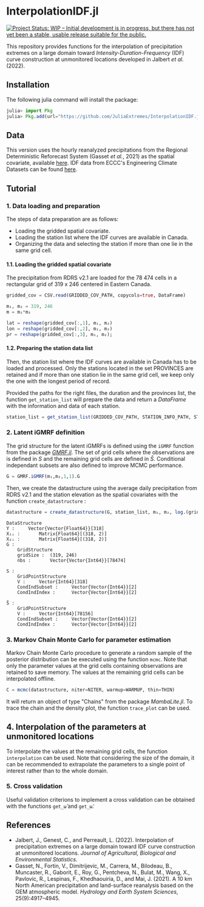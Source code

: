 # InterpolationIDF.jl

[![Project Status: WIP – Initial development is in progress, but there has not yet been a stable, usable release suitable for the public.](https://www.repostatus.org/badges/latest/wip.svg)](https://www.repostatus.org/#wip)

This repository provides functions for the interpolation of precipitation extremes on a large domain toward *Intensity-Duration-Frequency* (IDF) curve construction at unmonitored locations developed in Jalbert *et al.* (2022).

## Installation

The following julia command will install the package:

```julia
julia> import Pkg
julia> Pkg.add(url="https://github.com/JuliaExtremes/InterpolationIDF.jl")
```

## Data

This version uses the hourly reanalyzed precipitations from the Regional Deterministic Reforecast System (Gasset *et al.*, 2021) as the spatial covariate, available [here](https://github.com/julemai/CaSPAr/wiki/Available-products). IDF data from ECCC's Engineering Climate Datasets can be found [here](https://collaboration.cmc.ec.gc.ca/cmc/climate/Engineer_Climate/IDF/).

## Tutorial

### 1. Data loading and preparation

The steps of data preparation are as follows:
- Loading the gridded spatial covariate.
- Loading the station list where the IDF curves are available in Canada.
- Organizing the data and selecting the station if more than one lie in the same grid cell.

#### 1.1. Loading the gridded spatial covariate

The precipitation from RDRS v2.1 are loaded for the 78 474 cells in a rectangular grid of 319 x 246 centered in Eastern Canada.

```julia
gridded_cov = CSV.read(GRIDDED_COV_PATH, copycols=true, DataFrame)  

m₁, m₂ = 319, 246
m = m₁*m₂

lat = reshape(gridded_cov[:,1], m₁, m₂)
lon = reshape(gridded_cov[:,2], m₁, m₂)
pr = reshape(gridded_cov[:,3], m₁, m₂);
```

#### 1.2. Preparing the station data list

Then, the station list where the IDF curves are available in Canada has to be loaded and processed. Only the stations located in the set PROVINCES are retained and if more than one station lie in the same grid cell, we keep only the one with the longest period of record.

Provided the paths for the right files, the duration and the provinces list, the function `get_station_list` will prepare the data and return a *DataFrame* with the information and data of each station.

```julia
station_list = get_station_list(GRIDDED_COV_PATH, STATION_INFO_PATH, STATION_DATA_PATH, DURATION, PROVINCES)
```

### 2. Latent iGMRF definition

The grid structure for the latent iGMRFs is defined using the `iGMRF` function from the package *[GMRF.jl](https://github.com/jojal5/GMRF.jl)*. The set of grid cells where the observations are is defined in $S$ and the remaining grid cells are defined in $\bar{S}$. Conditional independant subsets are also defined to improve MCMC performance.

```julia
G = GMRF.iGMRF(m₁,m₂,1,1).G
```

Then, we create the datastructure using the average daily precipitation from RDRS v2.1 and the station elevation as the spatial covariates with the function `create_datastructure` :

```julia
datastructure = create_datastructure(G, station_list, m₁, m₂, log.(gridded_cov[:,:pr]), Float64.(station_list.Elevation))
```
```
DataStructure
Y :		Vector{Vector{Float64}}[318]
X₁ᵢ :		Matrix{Float64}[(318, 2)]
X₂ᵢ :		Matrix{Float64}[(318, 2)]
G :
	GridStructure
	gridSize :	(319, 246)
	nbs :		Vector{Vector{Int64}}[78474]

S :
	GridPointStructure
	V :		Vector{Int64}[318]
	CondIndSubset :		Vector{Vector{Int64}}[2]
	CondIndIndex :		Vector{Vector{Int64}}[2]

S̄ :
	GridPointStructure
	V :		Vector{Int64}[78156]
	CondIndSubset :		Vector{Vector{Int64}}[2]
	CondIndIndex :		Vector{Vector{Int64}}[2]
```

### 3. Markov Chain Monte Carlo for parameter estimation

Markov Chain Monte Carlo procedure to generate a random sample of the posterior distribution can be executed using the function `mcmc`. Note that only the parameter values at the grid cells containing observations are retained to save memory. The values at the remaining grid cells can be interpolated offline.

```julia
C = mcmc(datastructure, niter=NITER, warmup=WARMUP, thin=THIN) 
```

It will return an object of type "Chains" from the package *MambaLite.jl*. To trace the chain and the density plot, the function `trace_plot` can be used.

## 4. Interpolation of the parameters at unmonitored locations

To interpolate the values at the remaining grid cells, the function `interpolation` can be used. Note that considering the size of the domain, it can be recommended to extrapolate the parameters to a single point of interest rather than to the whole domain.

### 5. Cross validation

Useful validation criterions to implement a cross validation can be obtained with the functions `get_ω̂` and `get_ω̄`.

## References

* Jalbert, J., Genest, C., and Perreault, L. (2022). Interpolation of precipitation extremes on a large domain toward IDF curve construction at unmonitored locations. *Journal of Agricultural, Biological and Environmental Statistics*.
* Gasset, N., Fortin, V., Dimitrijevic, M., Carrera, M., Bilodeau, B., Muncaster, R., Gaborit, E., Roy, G., Pentcheva, N., Bulat, M., Wang, X., Pavlovic, R., Lespinas, F., Khedhaouiria, D., and Mai, J. (2021). A 10 km North American precipitation and land-surface reanalysis based on the GEM atmospheric model. *Hydrology and Earth System Sciences*, 25(9):4917–4945.
